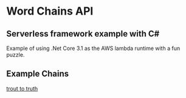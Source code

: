 # Word Chains API

## Serverless framework example with C#
Example of using .Net Core 3.1 as the AWS lambda runtime with a fun puzzle.

## Example Chains
[trout to truth](https://qux5svesmk.execute-api.us-west-2.amazonaws.com/dev/wordchain?from=trout&to=truth)
